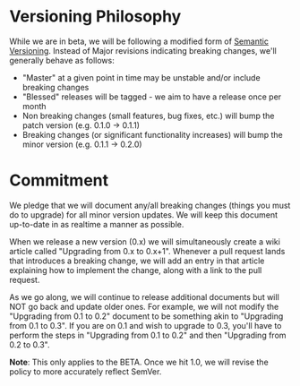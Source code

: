 # Versioning Philosophy

While we are in beta, we will be following a modified form of [Semantic Versioning](http://semver.org/). Instead of Major revisions indicating breaking changes, we'll generally behave as follows:

* "Master" at a given point in time may be unstable and/or include breaking changes
* "Blessed" releases will be tagged - we aim to have a release once per month
* Non breaking changes (small features, bug fixes, etc.) will bump the patch version (e.g. 0.1.0 -> 0.1.1)
* Breaking changes (or significant functionality increases) will bump the minor version (e.g. 0.1.1 -> 0.2.0)

# Commitment

We pledge that we will document any/all breaking changes (things you must do to upgrade) for all minor version updates. We will keep this document up-to-date in as realtime a manner as possible.

When we release a new version (0.x) we will simultaneously create a wiki article called "Upgrading from 0.x to 0.x+1". Whenever a pull request lands that introduces a breaking change, we will add an entry in that article explaining how to implement the change, along with a link to the pull request.

As we go along, we will continue to release additional documents but will NOT go back and update older ones. For example, we will not modify the "Upgrading from 0.1 to 0.2" document to be something akin to "Upgrading from 0.1 to 0.3". If you are on 0.1 and wish to upgrade to 0.3, you'll have to perform the steps in "Upgrading from 0.1 to 0.2" and then "Upgrading from 0.2 to 0.3".

**Note**: This only applies to the BETA. Once we hit 1.0, we will revise the policy to more accurately reflect SemVer.
